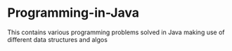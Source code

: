 # Programming-in-Java
This contains various programming problems solved in Java making use of different data structures and algos
